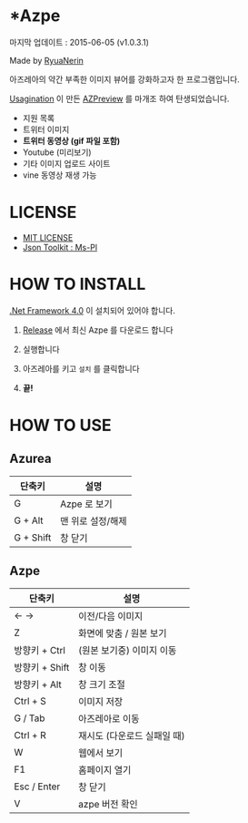 # *Azpe

마지막 업데이트 : 2015-06-05 (v1.0.3.1)

Made by [RyuaNerin](https://ryuanerin.kr/)

아즈레아의 약간 부족한 이미지 뷰어를 강화하고자 한 프로그램입니다.

[Usagination](https://github.com/Usagination) 이 만든 [AZPreview](https://github.com/Usagination/AZPreview) 를 마개조 하여 탄생되었습니다.


* 지원 목록
 * 트위터 이미지
 * **트위터 동영상 (gif 파일 포함)**
 * Youtube (미리보기)
 * 기타 이미지 업로드 사이트
 * vine 동영상 재생 가능


# LICENSE
* [MIT LICENSE](/LICENSE)
* [Json Toolkit : Ms-Pl](http://jsontoolkit.codeplex.com/license)


# HOW TO INSTALL

[.Net Framework 4.0](https://www.microsoft.com/ko-kr/download/details.aspx?id=17851) 이 설치되어 있어야 합니다.

1. [Release](https://github.com/RyuaNerin/Azpe/releases) 에서 최신 Azpe 를 다운로드 합니다

2. 실행합니다

3. 아즈레아를 키고 `설치` 를 클릭합니다

4. **끝!**


# HOW TO USE
## Azurea
|단축키|설명|
|---|---|
|G|Azpe 로 보기|
|G + Alt|맨 위로 설정/해제|
|G + Shift|창 닫기|


## Azpe
|단축키|설명|
|---|---|
|← →|이전/다음 이미지|
|Z|화면에 맞춤 / 원본 보기|
|방향키 + Ctrl|(원본 보기중) 이미지 이동|
|방향키 + Shift|창 이동|
|방향키 + Alt| 창 크기 조절|
|Ctrl + S|이미지 저장|
|G / Tab|아즈레아로 이동|
|Ctrl + R|재시도 (다운로드 실패일 때)|
|W|웹에서 보기|
|F1|홈페이지 열기|
|Esc / Enter|창 닫기|
|V|azpe 버전 확인|
